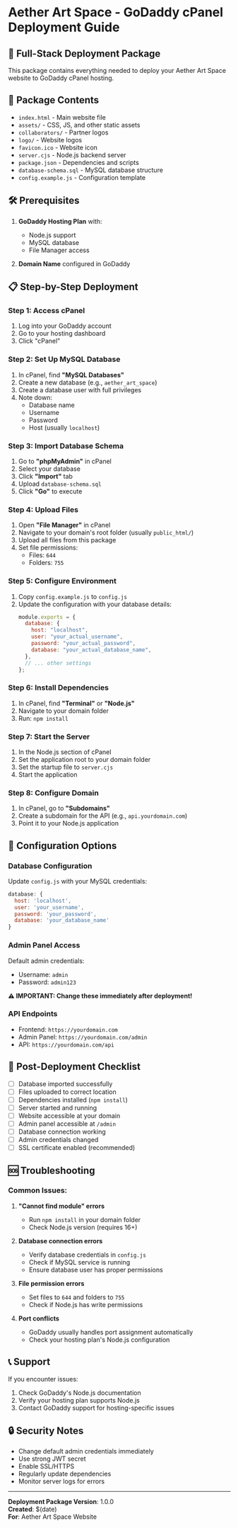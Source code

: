 # Aether Art Space - GoDaddy cPanel Deployment Guide

## 🚀 Full-Stack Deployment Package

This package contains everything needed to deploy your Aether Art Space website to GoDaddy cPanel hosting.

## 📁 Package Contents

- `index.html` - Main website file
- `assets/` - CSS, JS, and other static assets
- `collaborators/` - Partner logos
- `logo/` - Website logos
- `favicon.ico` - Website icon
- `server.cjs` - Node.js backend server
- `package.json` - Dependencies and scripts
- `database-schema.sql` - MySQL database structure
- `config.example.js` - Configuration template

## 🛠️ Prerequisites

1. **GoDaddy Hosting Plan** with:

   - Node.js support
   - MySQL database
   - File Manager access

2. **Domain Name** configured in GoDaddy

## 📋 Step-by-Step Deployment

### Step 1: Access cPanel

1. Log into your GoDaddy account
2. Go to your hosting dashboard
3. Click "cPanel"

### Step 2: Set Up MySQL Database

1. In cPanel, find **"MySQL Databases"**
2. Create a new database (e.g., `aether_art_space`)
3. Create a database user with full privileges
4. Note down:
   - Database name
   - Username
   - Password
   - Host (usually `localhost`)

### Step 3: Import Database Schema

1. Go to **"phpMyAdmin"** in cPanel
2. Select your database
3. Click **"Import"** tab
4. Upload `database-schema.sql`
5. Click **"Go"** to execute

### Step 4: Upload Files

1. Open **"File Manager"** in cPanel
2. Navigate to your domain's root folder (usually `public_html/`)
3. Upload all files from this package
4. Set file permissions:
   - Files: `644`
   - Folders: `755`

### Step 5: Configure Environment

1. Copy `config.example.js` to `config.js`
2. Update the configuration with your database details:
   ```javascript
   module.exports = {
     database: {
       host: "localhost",
       user: "your_actual_username",
       password: "your_actual_password",
       database: "your_actual_database_name",
     },
     // ... other settings
   };
   ```

### Step 6: Install Dependencies

1. In cPanel, find **"Terminal"** or **"Node.js"**
2. Navigate to your domain folder
3. Run: `npm install`

### Step 7: Start the Server

1. In the Node.js section of cPanel
2. Set the application root to your domain folder
3. Set the startup file to `server.cjs`
4. Start the application

### Step 8: Configure Domain

1. In cPanel, go to **"Subdomains"**
2. Create a subdomain for the API (e.g., `api.yourdomain.com`)
3. Point it to your Node.js application

## 🔧 Configuration Options

### Database Configuration

Update `config.js` with your MySQL credentials:

```javascript
database: {
  host: 'localhost',
  user: 'your_username',
  password: 'your_password',
  database: 'your_database_name'
}
```

### Admin Panel Access

Default admin credentials:

- Username: `admin`
- Password: `admin123`

**⚠️ IMPORTANT: Change these immediately after deployment!**

### API Endpoints

- Frontend: `https://yourdomain.com`
- Admin Panel: `https://yourdomain.com/admin`
- API: `https://yourdomain.com/api`

## 🎯 Post-Deployment Checklist

- [ ] Database imported successfully
- [ ] Files uploaded to correct location
- [ ] Dependencies installed (`npm install`)
- [ ] Server started and running
- [ ] Website accessible at your domain
- [ ] Admin panel accessible at `/admin`
- [ ] Database connection working
- [ ] Admin credentials changed
- [ ] SSL certificate enabled (recommended)

## 🆘 Troubleshooting

### Common Issues:

1. **"Cannot find module" errors**

   - Run `npm install` in your domain folder
   - Check Node.js version (requires 16+)

2. **Database connection errors**

   - Verify database credentials in `config.js`
   - Check if MySQL service is running
   - Ensure database user has proper permissions

3. **File permission errors**

   - Set files to `644` and folders to `755`
   - Check if Node.js has write permissions

4. **Port conflicts**
   - GoDaddy usually handles port assignment automatically
   - Check your hosting plan's Node.js configuration

## 📞 Support

If you encounter issues:

1. Check GoDaddy's Node.js documentation
2. Verify your hosting plan supports Node.js
3. Contact GoDaddy support for hosting-specific issues

## 🔒 Security Notes

- Change default admin credentials immediately
- Use strong JWT secret
- Enable SSL/HTTPS
- Regularly update dependencies
- Monitor server logs for errors

---

**Deployment Package Version**: 1.0.0  
**Created**: $(date)  
**For**: Aether Art Space Website
